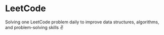 # LeetCode
Solving one LeetCode problem daily to improve data structures, algorithms, and problem-solving skills ✌
